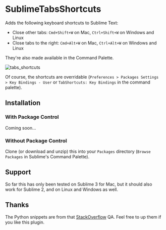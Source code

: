 # SublimeTabsShortcuts

Adds the following keyboard shortcuts to Sublime Text:

* Close other tabs: `Cmd+Shift+W` on Mac, `Ctrl+Shift+W` on Windows and Linux
* Close tabs to the right: `Cmd+Alt+W` on Mac, `Ctrl+Alt+W` on Windows and Linux

They're also made available in the Command Palette.

![tabs_shortcuts](https://f.cloud.github.com/assets/1530203/1804284/2a60983c-6c45-11e3-894f-b83d18b0b9ab.png)


Of course, the shortcuts are overridable (`Preferences > Packages Settings > Key Bindings - User` or `TabShortcuts: Key Bindings` in the command palette).

## Installation ##

### With Package Control ###

Coming soon...

### Without Package Control ###

Clone (or download and unzip) this into your `Packages` directory (`Browse Packages` in Sublime's Command Palette).

## Support

So far this has only been tested on Sublime 3 for Mac, but it should also work for Sublime 2, and on Linux and Windows as well.

## Thanks

The Python snippets are from that [StackOverflow](http://stackoverflow.com/questions/15379860/close-others-command-shortcut-in-sublime-text-2#answer-15380759) QA. Feel free to up them if you like this plugin.
